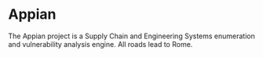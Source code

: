 # Appian
The Appian project is a Supply Chain and Engineering Systems enumeration and vulnerability analysis engine. All roads lead to Rome.
